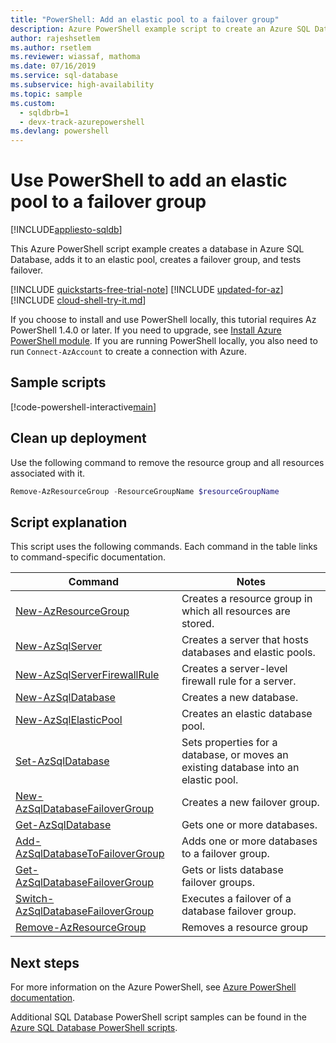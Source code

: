 ```yaml
---
title: "PowerShell: Add an elastic pool to a failover group"
description: Azure PowerShell example script to create an Azure SQL Database elastic pool, add it to a failover group, and test failover.
author: rajeshsetlem
ms.author: rsetlem
ms.reviewer: wiassaf, mathoma
ms.date: 07/16/2019
ms.service: sql-database
ms.subservice: high-availability
ms.topic: sample
ms.custom:
  - sqldbrb=1
  - devx-track-azurepowershell
ms.devlang: powershell
---
```

# Use PowerShell to add an elastic pool to a failover group
[!INCLUDE[appliesto-sqldb](../../includes/appliesto-sqldb.md)]

This Azure PowerShell script example creates a database in Azure SQL Database, adds it to an elastic pool, creates a failover group, and tests failover.

[!INCLUDE [quickstarts-free-trial-note](../../includes/quickstarts-free-trial-note.md)]
[!INCLUDE [updated-for-az](../../includes/updated-for-az.md)]
[!INCLUDE [cloud-shell-try-it.md](../../includes/cloud-shell-try-it.md)]

If you choose to install and use PowerShell locally, this tutorial requires Az PowerShell 1.4.0 or later. If you need to upgrade, see [Install Azure PowerShell module](/powershell/azure/install-az-ps). If you are running PowerShell locally, you also need to run `Connect-AzAccount` to create a connection with Azure.

## Sample scripts

[!code-powershell-interactive[main](~/../powershell_scripts/sql-database/failover-groups/add-elastic-pool-to-failover-group-az-ps.ps1 "Add elastic pool to a failover group")]

## Clean up deployment

Use the following command to remove  the resource group and all resources associated with it.

```powershell
Remove-AzResourceGroup -ResourceGroupName $resourceGroupName
```

## Script explanation

This script uses the following commands. Each command in the table links to command-specific documentation.

| Command | Notes |
|---|---|
| [New-AzResourceGroup](/powershell/module/az.resources/new-azresourcegroup) | Creates a resource group in which all resources are stored. |
| [New-AzSqlServer](/powershell/module/az.sql/new-azsqlserver) | Creates a server that hosts databases and elastic pools. |
| [New-AzSqlServerFirewallRule](/powershell/module/az.sql/new-azsqlserverfirewallrule) | Creates a server-level firewall rule for a server. |
| [New-AzSqlDatabase](/powershell/module/az.sql/new-azsqldatabase) | Creates a new database. |
| [New-AzSqlElasticPool](/powershell/module/az.sql/new-azsqlelasticpool) | Creates an elastic database pool.|
| [Set-AzSqlDatabase](/powershell/module/az.sql/set-azsqldatabase) | Sets properties for a database, or moves an existing database into an elastic pool. |
| [New-AzSqlDatabaseFailoverGroup](/powershell/module/az.sql/new-azsqldatabasefailovergroup) | Creates a new failover group. |
| [Get-AzSqlDatabase](/powershell/module/az.sql/get-azsqldatabase) | Gets one or more databases. |
| [Add-AzSqlDatabaseToFailoverGroup](/powershell/module/az.sql/add-azsqldatabasetofailovergroup) | Adds one or more databases to a failover group. |
| [Get-AzSqlDatabaseFailoverGroup](/powershell/module/az.sql/get-azsqldatabasefailovergroup) | Gets or lists database failover groups. |
| [Switch-AzSqlDatabaseFailoverGroup](/powershell/module/az.sql/switch-azsqldatabasefailovergroup)| Executes a failover of a database failover group. |
| [Remove-AzResourceGroup](/powershell/module/az.resources/remove-azresourcegroup) | Removes a resource group |

## Next steps

For more information on the Azure PowerShell, see [Azure PowerShell documentation](/powershell/azure/).

Additional SQL Database PowerShell script samples can be found in the [Azure SQL Database PowerShell scripts](../powershell-script-content-guide.md).
